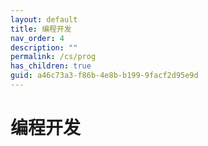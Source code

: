```yaml
---
layout: default
title: 编程开发
nav_order: 4
description: ""
permalink: /cs/prog
has_children: true
guid: a46c73a3-f86b-4e8b-b199-9facf2d95e9d
---
```


# 编程开发
